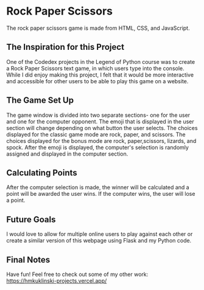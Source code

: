 # Rock Paper Scissors
The rock paper scissors game is made from HTML, CSS, and JavaScript.

## The Inspiration for this Project
One of the Codedex projects in the Legend of Python course was to create a Rock Paper Scissors text game, in which users type into the console. While I did enjoy making this project, I felt that it would be more interactive and accessible for other users to be able to play this game on a website. 

## The Game Set Up
The game window is divided into two separate sections- one for the user and one for the computer opponent. The emoji that is displayed in the user section will change depending on what button the user selects. 
The choices displayed for the classic game mode are rock, paper, and scissors.
The choices displayed for the bonus mode are rock, paper,scissors, lizards, and spock.
After the emoji is displayed, the computer's selection is randomly assigned and displayed in the computer section.

## Calculating Points
After the computer selection is made, the winner will be calculated and a point will be awarded the user wins. If the computer wins, the user will lose a point.

## Future Goals
I would love to allow for multiple online users to play against each other or create a similar version of this webpage using Flask and my Python code.

## Final Notes
Have fun! Feel free to check out some of my other work:
https://hmkuklinski-projects.vercel.app/